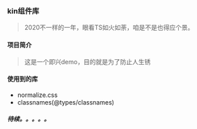 ### kin组件库
> 2020不一样的一年，眼看TS如火如荼，咱是不是也得应个景。

#### 项目简介
> 这是一个即兴demo，目的就是为了防止人生锈

#### 使用到的库
* normalize.css
* classnames(@types/classnames)


##### 待续。。。。。